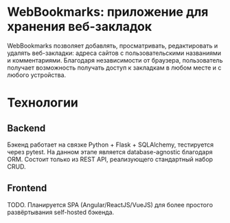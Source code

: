 # WebBookmarks: приложение для хранения веб-закладок
WebBookmarks позволяет добавлять, просматривать, редактировать и удалять веб-закладки: адреса сайтов с пользовательскими названиями и комментариями.
Благодаря независимости от браузера, пользователь получает возможность получать доступ к закладкам в любом месте и с любого устройства.

# Технологии
## Backend
Бэкенд работает на связке Python + Flask + SQLAlchemy, тестируется через pytest. На данном этапе является database-agnostic благодаря ORM. Состоит только из
REST API, реализующего стандартный набор CRUD.

## Frontend
TODO. Планируется SPA (Angular/ReactJS/VueJS) для более простого развёртывания self-hosted бэкенда.
